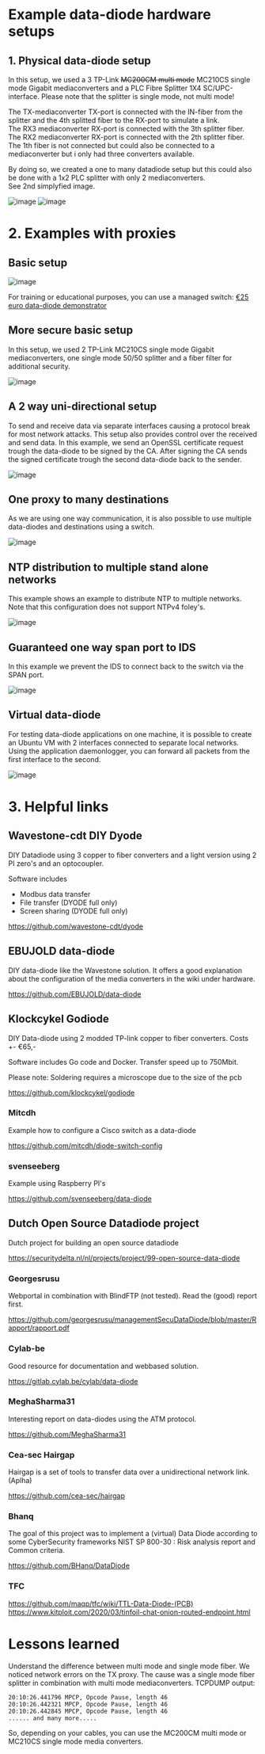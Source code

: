# Example data-diode hardware setups

## 1. Physical data-diode setup

In this setup, we used a 3 TP-Link ~~MC200CM multi mode~~ MC210CS single mode Gigabit mediaconverters and a PLC Fibre Splitter 1X4 SC/UPC-interface. Please note that the splitter is single mode, not multi mode!

The TX-mediaconverter TX-port is connected with the IN-fiber from the splitter and the 4th splitted fiber to the RX-port to simulate a link.<br>
The RX3 mediaconverter RX-port is connected with the 3th splitter fiber. <br>
The RX2 mediaconverter RX-port is connected with the 2th splitter fiber. <br>
The 1th fiber is not connected but could also be connected to a  mediaconverter but i only had three converters available.

By doing so, we created a one to many datadiode setup but this could also be done with a 1x2 PLC splitter with only 2 mediaconverters. <br> See 2nd simplyfied image.

![image](https://user-images.githubusercontent.com/104058636/191472374-1ad35000-e2ec-4014-bc59-7d4615cf821d.png) ![image](https://user-images.githubusercontent.com/104058636/191472430-dd1ce0d1-c680-4c69-9c9c-b5d1daf18a2c.png)

# 2. Examples with proxies

## Basic setup

![image](https://user-images.githubusercontent.com/104058636/191472684-c4fce104-1d5e-4124-ab47-168cf9e8fe03.png)

For training or educational purposes, you can use a managed switch: [€25 euro data-diode demonstrator](https://github.com/CyberInnovationHub-NLD/OpenSourceDataDiode-OSDD-/blob/master/Examples/Update%2025_euro_data-diode_demonstator.md)
## More secure basic setup

In this setup, we used 2 TP-Link MC210CS single mode Gigabit mediaconverters, one single mode 50/50 splitter and a fiber filter for additional security.

![image](https://user-images.githubusercontent.com/104058636/191472912-239efc00-712a-4d0a-b4d9-90936df2514d.png)


## A 2 way uni-directional setup

To send and receive data via separate interfaces causing a protocol break for most network attacks. This setup also provides control over the received and send data.
In this example, we send an OpenSSL certificate request trough the data-diode to be signed by the CA. After signing the CA sends the signed certificate trough the second data-diode back to the sender.

![image](https://user-images.githubusercontent.com/104058636/191472957-6663fb12-7340-4070-b565-280ab4c8292e.png)

## One proxy to many destinations

As we are using one way communication, it is also possible to use multiple data-diodes and destinations using a switch.

![image](https://user-images.githubusercontent.com/104058636/191472981-8606de0e-d711-4645-8680-abaa85a5d112.png)

## NTP distribution to multiple stand alone networks

This example shows an example to distribute NTP to multiple networks. Note that this configuration does not support NTPv4 foley's.

![image](https://user-images.githubusercontent.com/104058636/191473011-5d7ef5fe-33e6-416e-ac37-3cc6a088adca.png)

## Guaranteed one way span port to IDS

In this example we prevent the IDS to connect back to the switch via the SPAN port.

![image](https://user-images.githubusercontent.com/104058636/191473031-3fe5bdae-7376-46b9-8fd3-e8c66704bbeb.png)

## Virtual data-diode

For testing data-diode applications on one machine, it is possible to create an Ubuntu VM with 2 interfaces connected to separate local networks.
Using the application daemonlogger, you can forward all packets from the first interface to the second.

![image](https://user-images.githubusercontent.com/104058636/191473049-6d9c09d7-a135-4eea-9400-77319b092fc7.png)

# 3. Helpful links

## Wavestone-cdt DIY Dyode

DIY Datadiode using 3 copper to fiber converters and a light version using 2 PI zero's and an optocoupler.

Software includes
* Modbus data transfer
* File transfer (DYODE full only)
* Screen sharing (DYODE full only)

https://github.com/wavestone-cdt/dyode 

## EBUJOLD data-diode

DIY data-diode like the Wavestone solution. It offers a good explanation about the configuration of the media converters in the wiki under hardware.

https://github.com/EBUJOLD/data-diode 

## Klockcykel Godiode

DIY Data-diode using 2 modded TP-link copper to fiber converters. Costs +- €65,-

Software includes Go code and Docker. Transfer speed up to 750Mbit.

Please note: Soldering requires a microscope due to the size of the pcb 

https://github.com/klockcykel/godiode 

### Mitcdh 

Example how to configure a Cisco switch as a data-diode

https://github.com/mitcdh/diode-switch-config 

### svenseeberg

Example using Raspberry PI's

https://github.com/svenseeberg/data-diode


## Dutch Open Source Datadiode project

Dutch project for building an open source datadiode

https://securitydelta.nl/nl/projects/project/99-open-source-data-diode 

### Georgesrusu

Webportal in combination with BlindFTP (not tested). Read the (good) report first.

https://github.com/georgesrusu/managementSecuDataDiode/blob/master/Rapport/rapport.pdf 

### Cylab-be

Good resource for documentation and webbased solution.

https://gitlab.cylab.be/cylab/data-diode

### MeghaSharma31

Interesting report on data-diodes using the ATM protocol.

https://github.com/MeghaSharma31

### Cea-sec Hairgap

Hairgap is a set of tools to transfer data over a unidirectional network link. (Aplha)

https://github.com/cea-sec/hairgap

### Bhanq

The goal of this project was to implement a (virtual) Data Diode according to some CyberSecurity frameworks NIST SP 800-30 : Risk analysis report and Common criteria.

https://github.com/BHanq/DataDiode

### TFC

https://github.com/maqp/tfc/wiki/TTL-Data-Diode-(PCB) <br>
https://www.kitploit.com/2020/03/tinfoil-chat-onion-routed-endpoint.html 


# Lessons learned

Understand the difference between multi mode and single mode fiber. 
We noticed network errors on the TX proxy. The cause was a single mode fiber splitter in combination with multi mode mediaconverters.
TCPDUMP output:

```
20:10:26.441796 MPCP, Opcode Pause, length 46
20:10:26.442321 MPCP, Opcode Pause, length 46
20:10:26.442845 MPCP, Opcode Pause, length 46
...... and many more..... 
```

So, depending on your cables, you can use the MC200CM multi mode or MC210CS single mode media converters. 
